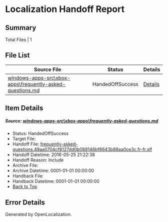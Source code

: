 # <a name='report-top'></a> Localization Handoff Report

## Summary
 Total Files | 1

## File List
 Source File | Status | Details 
 ----------- | ------ | ------- 
 [windows-apps-src\xbox-apps\frequently-asked-questions.md](https://github.com/Microsoft/windows-apps/blob/4198d73eb651db71289d6503ac67a42614eb786f/windows-apps-src/xbox-apps/frequently-asked-questions.md) | HandedOffSuccess | [Details](#0ed5465bf5e7c1dbc3aec17769c428a5a8d7d9fc3819)

## Item Details
##### <a name='0ed5465bf5e7c1dbc3aec17769c428a5a8d7d9fc3819'></a> Source: [windows-apps-src\xbox-apps\frequently-asked-questions.md](https://github.com/Microsoft/windows-apps/blob/4198d73eb651db71289d6503ac67a42614eb786f/windows-apps-src/xbox-apps/frequently-asked-questions.md)
* Status: HandedOffSuccess
* Target File: 
* Handoff File: [frequently-asked-questions.49aa0704cf8127dd0b088146bf6643b88aa0ce3c.fr-fr.xlf](https://github.com/Microsoft/WDG.handoff/blob/4cfca0d65cc5f8ef840d9f5e62c98ca9350a4e81/ol-handoff/Microsoft/windows-apps.fr-fr/master/frequently-asked-questions.49aa0704cf8127dd0b088146bf6643b88aa0ce3c.fr-fr.xlf)
* Handoff Datetime: 2016-05-25 21:22:38
* Handoff Reason: Include
* Archive File: 
* Archive Datetime: 0001-01-01 00:00:00
* Handback File: 
* Handback Datetime: 0001-01-01 00:00:00
* [Back to Top](#report-top)


## Error Details

Generated by OpenLocalization.
